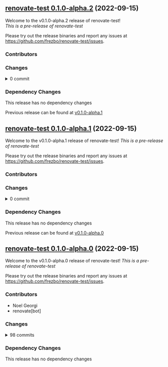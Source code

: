 ## [renovate-test 0.1.0-alpha.2](https://github.com/frezbo/renovate-test/releases/tag/v0.1.0-alpha.2) (2022-09-15)

Welcome to the v0.1.0-alpha.2 release of renovate-test!  
*This is a pre-release of renovate-test*



Please try out the release binaries and report any issues at
https://github.com/frezbo/renovate-test/issues.

### Contributors


### Changes
<details><summary>0 commit</summary>
<p>

</p>
</details>

### Dependency Changes

This release has no dependency changes

Previous release can be found at [v0.1.0-alpha.1](https://github.com/frezbo/renovate-test/releases/tag/v0.1.0-alpha.1)

## [renovate-test 0.1.0-alpha.1](https://github.com/frezbo/renovate-test/releases/tag/v0.1.0-alpha.1) (2022-09-15)

Welcome to the v0.1.0-alpha.1 release of renovate-test!
*This is a pre-release of renovate-test*



Please try out the release binaries and report any issues at
https://github.com/frezbo/renovate-test/issues.

### Contributors


### Changes
<details><summary>0 commit</summary>
<p>

</p>
</details>

### Dependency Changes

This release has no dependency changes

Previous release can be found at [v0.1.0-alpha.0](https://github.com/frezbo/renovate-test/releases/tag/v0.1.0-alpha.0)

## [renovate-test 0.1.0-alpha.0](https://github.com/frezbo/renovate-test/releases/tag/v0.1.0-alpha.0) (2022-09-15)

Welcome to the v0.1.0-alpha.0 release of renovate-test!
*This is a pre-release of renovate-test*



Please try out the release binaries and report any issues at
https://github.com/frezbo/renovate-test/issues.

### Contributors

* Noel Georgi
* renovate[bot]

### Changes
<details><summary>98 commits</summary>
<p>

* [`2294168`](https://github.com/frezbo/renovate-test/commit/229416819e380d7a3e808917230cb90f1924eb71) chore: tets perl
* [`f09ef7c`](https://github.com/frezbo/renovate-test/commit/f09ef7c27556c3f92b813316da44f16d97d1dd2c) chore: tets perl versioning
* [`87f0902`](https://github.com/frezbo/renovate-test/commit/87f0902312ae4d8aa5eb52c0e09b0cd3d96597bf) chore: test
* [`18a5143`](https://github.com/frezbo/renovate-test/commit/18a5143f868fa736c53ef7f80610f629ba353356) chore: test
* [`aafdc4f`](https://github.com/frezbo/renovate-test/commit/aafdc4fbe8e715c812818bd8e03db806321e1eb1) chore: test
* [`7e2f750`](https://github.com/frezbo/renovate-test/commit/7e2f750f5bd27e3e8b9e86a4e9e8246edd94a77e) chore: etst
* [`b66229b`](https://github.com/frezbo/renovate-test/commit/b66229bb5b0def18081a4dffa6ae3e5e5f9d5bdd) chore: etst
* [`e570d3a`](https://github.com/frezbo/renovate-test/commit/e570d3ab4667abfbc7335e3b252febc9ccb93984) chore: test
* [`616ee10`](https://github.com/frezbo/renovate-test/commit/616ee102d069f48c6a16895f1a11b984adbcea04) chore: etst
* [`5399b4f`](https://github.com/frezbo/renovate-test/commit/5399b4f44e08072c9d6c2b880068b3d08eaf2988) chore: etst
* [`f974546`](https://github.com/frezbo/renovate-test/commit/f974546ccc48d7b63b77b671fad818414fb61b11) chore: etst
* [`a9795c6`](https://github.com/frezbo/renovate-test/commit/a9795c64f00b649e78f73a44da3fbb21318aaaa1) chore: test
* [`96c36a7`](https://github.com/frezbo/renovate-test/commit/96c36a7bf69b00975a39dbf6e6486c1d23e37823) chore: test version fix
* [`17a43b6`](https://github.com/frezbo/renovate-test/commit/17a43b6a21af9e13a3a3872a006a2b84d12663d0) chore: test detect
* [`053d723`](https://github.com/frezbo/renovate-test/commit/053d723c58e1864417e6c5e96c73f219fa5fb584) Merge pull request  [#24](https://github.com/frezbo/renovate-test/pull/24) from frezbo/renovate/releases
* [`56600c0`](https://github.com/frezbo/renovate-test/commit/56600c0de22ab5b4487e446c9682405c4c88032b) chore: test
* [`84c78ed`](https://github.com/frezbo/renovate-test/commit/84c78ed0607b2f42c90620585a3b80d54166ba60) chore: test
* [`0f93be0`](https://github.com/frezbo/renovate-test/commit/0f93be0eb38d2b4359d665a10e4a01bf0ed684b0) chore: update releases
* [`79e1e08`](https://github.com/frezbo/renovate-test/commit/79e1e083c3ed083927598e322b32d086ce9db112) chore: test
* [`e49bb84`](https://github.com/frezbo/renovate-test/commit/e49bb8451e63c63f85daec5d3fce52b82d1779ec) chore: update
* [`ae3005d`](https://github.com/frezbo/renovate-test/commit/ae3005de7af851f55107074fb9a03ed8d8b8cb18) chore: pacakges
* [`fe9d24e`](https://github.com/frezbo/renovate-test/commit/fe9d24ea71629330b33c30e791428c9e96c43206) chore: group updates
* [`f5063f0`](https://github.com/frezbo/renovate-test/commit/f5063f05da8c1c3a22accf6b37a26186f8622219) chore: group updates
* [`fe572ec`](https://github.com/frezbo/renovate-test/commit/fe572ec49c0d47e5d15377dc07fa845514c6a27e) chore: test packaging
* [`8e492e9`](https://github.com/frezbo/renovate-test/commit/8e492e96ef26e7712455651c764438f91cc5d523) chore: fix datasource
* [`c7eb9cf`](https://github.com/frezbo/renovate-test/commit/c7eb9cfca0d636f8dc8713125358ce48ad60c5cd) chore: test go datsource
* [`855b503`](https://github.com/frezbo/renovate-test/commit/855b50388ab435880d83b005f968fcf4769a47fc) chore: test
* [`caf2c0c`](https://github.com/frezbo/renovate-test/commit/caf2c0cac24da9dd211a0fdef5ab84486c5066e2) chore: test
* [`c42712a`](https://github.com/frezbo/renovate-test/commit/c42712a4c9cf24a37bdd0d7e9f965e156aecb818) chore: test
* [`1994658`](https://github.com/frezbo/renovate-test/commit/1994658adb0bc2d3d9be77e779827cf97922bf84) chore: test
* [`756d29c`](https://github.com/frezbo/renovate-test/commit/756d29c6267a015fcb32d9ff3a94eff0ea9a17a2) chore: test
* [`e7fafa8`](https://github.com/frezbo/renovate-test/commit/e7fafa893c3831502053ba8e86a6f1b1b451d1a5) chore: test
* [`9174d47`](https://github.com/frezbo/renovate-test/commit/9174d477b3e773a68a9ac00a4f6f4d0071e1b423) chore: test
* [`4a142ba`](https://github.com/frezbo/renovate-test/commit/4a142bab9652f24799e832c51caf441696ad2fab) chore: test
* [`8e94ba5`](https://github.com/frezbo/renovate-test/commit/8e94ba5cb065f7acf280e42edd0eb4788e8a8ee0) chore: test
* [`729eedf`](https://github.com/frezbo/renovate-test/commit/729eedf858872a44c22879d2d9e7619d7b27df4d) chore: test
* [`26d4f89`](https://github.com/frezbo/renovate-test/commit/26d4f894f6ae8d6f8184535ee0b0f7e2e4f6ede2) chore: test
* [`0f08682`](https://github.com/frezbo/renovate-test/commit/0f0868243fd786653dcaaa6e7f1b743006faf25c) chore: test
* [`0b57ada`](https://github.com/frezbo/renovate-test/commit/0b57adaf27843bbfee6eaaa338bd7e4ffc8f114c) chore: test
* [`5ac842d`](https://github.com/frezbo/renovate-test/commit/5ac842d93d278e6f5def4ec66addc60f8dcade66) chore: test
* [`311ef5e`](https://github.com/frezbo/renovate-test/commit/311ef5e1b399bf201a687cd825be1985f9f4a466) chore: test
* [`266e42f`](https://github.com/frezbo/renovate-test/commit/266e42f67368444d7199d07e7ab4d975485524ba) chore: test
* [`dd17b34`](https://github.com/frezbo/renovate-test/commit/dd17b34cfec458211e3877362dc1bb60381abd3e) chore: test
* [`14677a4`](https://github.com/frezbo/renovate-test/commit/14677a42bf7e766607ae36c6a2f2581e19674983) test
* [`b2e98d9`](https://github.com/frezbo/renovate-test/commit/b2e98d95c5a550ce19432f24e9ae4e0f120bc1dd) chore: fx
* [`51b1ea2`](https://github.com/frezbo/renovate-test/commit/51b1ea2e362b8901689b9220beb6008f68d649b1) chore: test
* [`3d87b0f`](https://github.com/frezbo/renovate-test/commit/3d87b0fcf82ad778f0d9abcf72cc26759d02bfa3) chore: test docker updates
* [`5774d88`](https://github.com/frezbo/renovate-test/commit/5774d88f2933e07c174e88cc3a535a57d6657478) chore test
* [`7461b33`](https://github.com/frezbo/renovate-test/commit/7461b334a00391853aeb865aa19293e929391b3d) chore: testey
* [`8f02512`](https://github.com/frezbo/renovate-test/commit/8f0251293aa0a94f8814d9e0b85d78a72fb9e03a) chore: testeeeeeyyyy hoo
* [`b30ae79`](https://github.com/frezbo/renovate-test/commit/b30ae79d8ddf60106cda6d8039ada4f35f826dc8) chore: testeeey
* [`d0bd58e`](https://github.com/frezbo/renovate-test/commit/d0bd58eeb65437af823ca5b77e6a57bc8bd91b0e) chore: testteeey final
* [`e474c6d`](https://github.com/frezbo/renovate-test/commit/e474c6d98988e35decfe51df11a4e33870a3725d) chore: testeeey
* [`bd3f617`](https://github.com/frezbo/renovate-test/commit/bd3f61740eb82c49654e4bc3bb7d9f8289d36ba6) chore: tsteeey
* [`1cd7f2e`](https://github.com/frezbo/renovate-test/commit/1cd7f2e9f4f1ccf0b2a0a9da978f0413e0d3a748) chore: testeeey
* [`e1e0187`](https://github.com/frezbo/renovate-test/commit/e1e0187c59ac8f297326bf1141f1d80959f067c3) chore: tcl testeeeeyyyy
* [`8cafc78`](https://github.com/frezbo/renovate-test/commit/8cafc784c26fe9879669f2b16a6a6bd749b5f73a) chore: testey
* [`88773f0`](https://github.com/frezbo/renovate-test/commit/88773f00f8ae58d6517f53deb8950d03fc1f1acf) chore: tetstssss tcl
* [`d9ef929`](https://github.com/frezbo/renovate-test/commit/d9ef929bcc3c0e2056e78307b843d87154cc21e5) chore: tcl testtsss
* [`2f0cfc9`](https://github.com/frezbo/renovate-test/commit/2f0cfc966a4ecff594ffe38fdca31fba81613db3) chore: tcl tests
* [`9f64f7b`](https://github.com/frezbo/renovate-test/commit/9f64f7b03217c77f1994ce3a6985dc5ff345699c) chore: tcl test
* [`a123ece`](https://github.com/frezbo/renovate-test/commit/a123eceda170793690fe430e2c86fea2221dbb60) chore: bump tcl
* [`cce7e74`](https://github.com/frezbo/renovate-test/commit/cce7e74e2d51b21d9b4381578b1c135bd6f1994a) chore: test tcl
* [`ad20fc6`](https://github.com/frezbo/renovate-test/commit/ad20fc68d1e33a3a7e77d5a66edc13da94d26077) chore: test tcl
* [`6623781`](https://github.com/frezbo/renovate-test/commit/6623781f32c0534a002159c20157212bbd489009) chore: test tcl
* [`cb2ab41`](https://github.com/frezbo/renovate-test/commit/cb2ab414996ce9f34bab3266f4f976560f94bfe2) chore: test tcl
* [`111825a`](https://github.com/frezbo/renovate-test/commit/111825a917940c360dec9f35d2ac0abd46f9af7c) chore: test tcl
* [`a742352`](https://github.com/frezbo/renovate-test/commit/a742352d3b8e621da2978fe35a7b84715f93f39b) chore: test tcl
* [`8ca2793`](https://github.com/frezbo/renovate-test/commit/8ca27933b2c669b7343cac3f6404f766f6c0c3bc) chore: test tcl
* [`ffeeadc`](https://github.com/frezbo/renovate-test/commit/ffeeadc38c951b6656e33151df9bbf2e214be2c4) chore: test tcl
* [`a44c828`](https://github.com/frezbo/renovate-test/commit/a44c82845ee7cf0d66643b528e71dcd58fbefeb7) chore: test tcl
* [`cf0a361`](https://github.com/frezbo/renovate-test/commit/cf0a36111969cb47b47cbc62247ad32a1c1278b8) chore: test tcl
* [`2874cd8`](https://github.com/frezbo/renovate-test/commit/2874cd8d78b2a05583f39e2480119383f6773b75) chore: test tcl
* [`1bac5e7`](https://github.com/frezbo/renovate-test/commit/1bac5e744754da5be114aac303bbb9811105d4cf) chore: test tcl
* [`90ed5c6`](https://github.com/frezbo/renovate-test/commit/90ed5c66603e441357ddf1135b3cfe0f27a55d5f) chore" retest tcl
* [`dc863a5`](https://github.com/frezbo/renovate-test/commit/dc863a52889e10eb7c28033b2716d967a308160c) chore: tets tcl
* [`92bc3f3`](https://github.com/frezbo/renovate-test/commit/92bc3f39756fb33acdbc5f02bb84b5003adea6cd) chore: test tcl
* [`a6d99dd`](https://github.com/frezbo/renovate-test/commit/a6d99dd39711d87c6e62d5f0325b174dcaa2616c) chore: test tcl
* [`5f21d3c`](https://github.com/frezbo/renovate-test/commit/5f21d3cde1b8d8293050e1f7fd50f32292c4ade4) chore: test tcl
* [`e8d64b4`](https://github.com/frezbo/renovate-test/commit/e8d64b436497fdc513bf4de4456e63724a7b68ad) chore: test tcl
* [`bc001b3`](https://github.com/frezbo/renovate-test/commit/bc001b32472ab8879805d7c1ea3aa3e23a21b6c9) chore: test tcl update
* [`f8895f5`](https://github.com/frezbo/renovate-test/commit/f8895f5e6ec6f1e6925aa1e294a086c7afd8cf93) chore: test git-refs
* [`af0470f`](https://github.com/frezbo/renovate-test/commit/af0470f4ffe2c2e55fad6e82ec9ca8eabe4a170f) chore: test git-refs
* [`9121fcf`](https://github.com/frezbo/renovate-test/commit/9121fcf65134067e2fa04b74c4ecaa0c2c32f710) chore: test custom regex
* [`1a41c81`](https://github.com/frezbo/renovate-test/commit/1a41c81980d652cd588ad267d2fbb26fb07db347) chore: more checks
* [`a058254`](https://github.com/frezbo/renovate-test/commit/a058254293392b074e88b04bf21be77ca7467cc5) chore: bump bldr
* [`df0fa89`](https://github.com/frezbo/renovate-test/commit/df0fa89830e3a8e97e5828e95dd16c71f1c5d4fa) chore: bldr update test
* [`82b8137`](https://github.com/frezbo/renovate-test/commit/82b813711c2ae8f6d764c8f8fc77ab9df44c9041) chore: use docker versioning
* [`42c98c7`](https://github.com/frezbo/renovate-test/commit/42c98c70240b3e699467238f676e14ce5f895ab7) chore: update bldr updates
* [`e249e45`](https://github.com/frezbo/renovate-test/commit/e249e45499f656786fe4713fd8686a8ff5516a7d) chore: fix kernel versioning extraction
* [`c0faca2`](https://github.com/frezbo/renovate-test/commit/c0faca2f642b17fdca50b6f8b4b5bbb3e14e3ca0) chore: fix semver match
* [`4dae22f`](https://github.com/frezbo/renovate-test/commit/4dae22f9ed6ab539847727b5bb2af3da0b39eb37) chore: fix kernel version picking
* [`35f56e6`](https://github.com/frezbo/renovate-test/commit/35f56e6215721b35a75931e0568167caea460e7c) chore: use patches version for kernel
* [`10e9d49`](https://github.com/frezbo/renovate-test/commit/10e9d4971950bd2e3304af397a426e5eb1ee935e) chore: match kernel on url
* [`d9e8ad6`](https://github.com/frezbo/renovate-test/commit/d9e8ad6464e97d619712bc099287d8518764bb8e) chore: github mirror for gmp
* [`05699f6`](https://github.com/frezbo/renovate-test/commit/05699f6f8d95cb9cae0398cff5d0c635f1bbd786) chore: bump tools
* [`a9630be`](https://github.com/frezbo/renovate-test/commit/a9630be3d8cb419c79579901508cce9537a7ea26) chore: test renovate
* [`8210cb9`](https://github.com/frezbo/renovate-test/commit/8210cb9a82041c8531d57d46c55ff2f3f90385e1) chore: initial commit
</p>
</details>

### Dependency Changes

This release has no dependency changes

